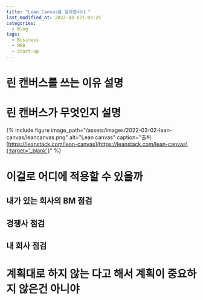 ```yaml
---
title: "Lean Canvas를 알아봅시다."
last_modified_at: 2022-03-02T:09:25
categories:
  - Blog
tags:
  - Business
  - MBA
  - Start-up
---
```


# 린 캔버스를 쓰는 이유 설명

# 린 캔버스가 무엇인지 설명

{% include figure 
    image_path="/assets/images/2022-03-02-lean-canvas/leancanvas.png" 
    alt="Lean canvas" 
    caption="출처: [https://leanstack.com/lean-canvas](https://leanstack.com/lean-canvas){:target='_blank'}"
%}

# 이걸로 어디에 적용할 수 있을까
## 내가 있는 회사의 BM 점검
## 경쟁사 점검
## 내 회사 점검

# 계획대로 하지 않는 다고 해서 계획이 중요하지 않은건 아니야
